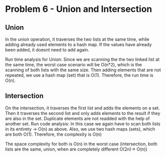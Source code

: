 # Problem 6 - Union and Intersection

## Union

In the union operation, it traverses the two lists at the same time, while adding already used elements to a hash map. If the values have already been added, it doesnt need to add again.

Run time analysis for Union: Since we are scanning the the two linked list at the same time, the worst case scenario will be O(n*2), which is the 
scanning of both lists with the same size. Then adding elements that are not repeated, we use a hash map (set) that is O(1). Therefore,
the run time is O(n).

## Intersection

On the intersection, it traverses the first list and adds the elements on a set.
Then it traverses the second list and only adds elements to the result if they are also in the set. Duplicate elements are not readded with the help of another set.
Run code analysis: In this case we again have to scan both lists in its entirety -> O(n) as above.
Also, we use two hash maps (sets), which are both O(1). Therefore, the complexity is O(n)


The space complexity for both is O(n) in the worst case (intersection, both lists are the same, union, when are completely different O(2n)-> O(n))